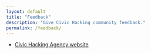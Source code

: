 ```yaml
---
layout: default
title: "Feedback"
description: "Give Civic Hacking community feedback."
permalink: /feedback/
---
```


* [Civic Hacking Agency website](https://github.com/civichackingagency/civichackingagency.github.io/issues)